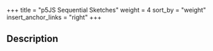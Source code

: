 +++
title = "p5JS Sequential Sketches"
weight = 4
sort_by = "weight"
insert_anchor_links = "right"
+++

## Description



